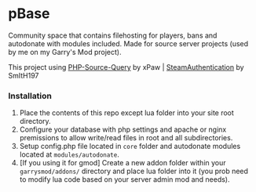 # pBase
Community space that contains filehosting for players, bans and autodonate with modules included. Made for source server projects (used by me on my Garry's Mod project).

This project using [PHP-Source-Query](https://github.com/xPaw/PHP-Source-Query) by xPaw | [SteamAuthentication](https://github.com/SmItH197/SteamAuthentication) by SmItH197
### Installation ###
1. Place the contents of this repo except lua folder into your site root directory.
2. Configure your database with php settings and apache or nginx premissions to allow write/read files in root and all subdirectories.
3. Setup config.php file located in `core` folder and autodonate modules located at `modules/autodonate`.
3. [If you using it for gmod] Create a new addon folder within your `garrysmod/addons/` directory and place lua folder into it (you prob need to modify lua code based on your server admin mod and needs).
